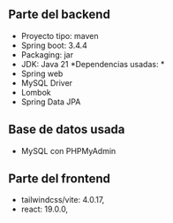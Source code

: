## Parte del backend

- Proyecto tipo:   maven
- Spring boot:     3.4.4
- Packaging:       jar
- JDK:             Java 21
*Dependencias usadas: *
- Spring web 
- MySQL Driver 
- Lombok 
- Spring Data JPA

## Base de datos usada

- MySQL con PHPMyAdmin


## Parte del frontend

- tailwindcss/vite:  4.0.17,
- react:             19.0.0,
